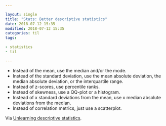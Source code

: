 ```yaml
---

layout: single
title: "Stats: Better descriptive statistics"
date: 2018-07-12 15:35
modified: 2018-07-12 15:35
categories: til
tags:

- statistics
- til

---
```


- Instead of the mean, use the median and/or the mode.
- Instead of the standard deviation, use the mean absolute deviation,
  the median absolute deviation, or the interquartile range.
- Instead of z-scores, use percentile ranks.
- Instead of skewness, use a QQ-plot or a histogram.
- Instead of x standard deviations from the mean, use x median absolute
  deviations from the median.
- Instead of correlation metrics, just use a scatterplot.

Via [Unlearning descriptive statistics](http://debrouwere.org/2017/02/01/unlearning-descriptive-statistics/).
